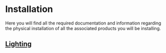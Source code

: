 # Installation

Here you will find all the required documentation and information regarding the physical installation of all the associated products you will be installing.

<!--## [Network](network.md)-->

## [Lighting](lighting.md) 

<!--## [Shades](shading.md)-->
